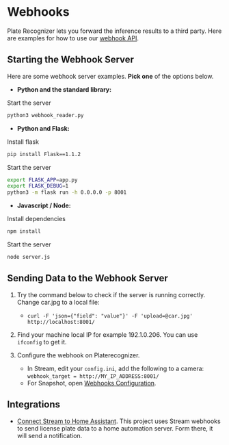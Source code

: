 # Webhooks

Plate Recognizer lets you forward the inference results to a third party. Here are examples for how to use our [webhook API](http://docs.platerecognizer.com/#webhooks).

## Starting the Webhook Server

Here are some webhook server examples. **Pick one** of the options below.

- __Python and the standard library:__

Start the server
```bash
python3 webhook_reader.py
```

- __Python and Flask:__

Install flask
```bash
pip install Flask==1.1.2
```
Start the server
```bash
export FLASK_APP=app.py
export FLASK_DEBUG=1
python3 -m flask run -h 0.0.0.0 -p 8001
```

- __Javascript / Node:__

Install dependencies
```bash
npm install
```
Start the server
```bash
node server.js
```

## Sending Data to the Webhook Server

1. Try the command below to check if the server is running correctly. Change car.jpg to a local file:
   - `curl -F 'json={"field": "value"}' -F 'upload=@car.jpg' http://localhost:8001/`

2. Find your machine local IP for example 192.1.0.206. You can use `ifconfig` to get it.
3. Configure the webhook on Platerecognizer.
   - In Stream, edit your `config.ini`, add the following to a camera: `webhook_target = http://MY_IP_ADDRESS:8001/`
   - For Snapshot, open [Webhooks Configuration](https://app.platerecognizer.com/accounts/webhooks/).
   
## Integrations

- [Connect Stream to Home Assistant](https://github.com/adamjernst/plate-handler). This project uses Stream webhooks to send license plate data to a home automation server. Form there, it will send a notification.

